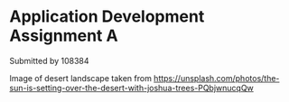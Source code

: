 # Application Development Assignment A

Submitted by 108384

Image of desert landscape taken from https://unsplash.com/photos/the-sun-is-setting-over-the-desert-with-joshua-trees-PQbjwnucqQw